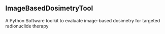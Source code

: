 ## ImageBasedDosimetryTool
A Python Software toolkit to evaluate image-based dosimetry for targeted radionuclide therapy


